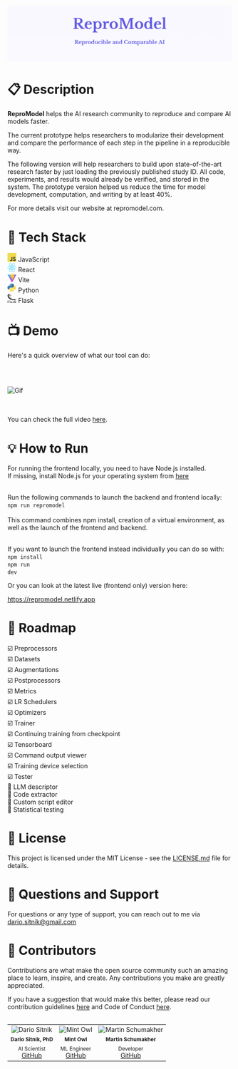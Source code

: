 
![Header Image](/public/readme-files/header-image)


# :clipboard: Description

**ReproModel**  helps the AI research community to reproduce and compare AI models faster.

The current prototype helps researchers to modularize their development and compare the performance of each step in the pipeline in a reproducible way.

The following version will help researchers to build upon state-of-the-art research faster by just loading the previously published study ID. All code, experiments, and results would already be verified, and stored in the system. The prototype version helped us reduce the time for model development, computation, and writing by at least 40%.

For more details visit our website at repromodel.com.


# :wrench: Tech Stack

<img src = "public/javascript.png" alt = "JavaScript Icon" width = "20" height = "20"> JavaScript </br>
<img src = "public/react.png" alt = "React Icon" width = "20" height = "20"> React </br>
<img src = "public/vite.svg" alt = "Vite Icon" width = "20" height = "20"> Vite </br>
<img src = "public/python.png" alt = "Python Icon" width = "20" height = "20"> Python </br>
<img src = "public/flask.svg" alt = "Flask Icon" width = "20" height = "20"> Flask </br>


# :tv: Demo
Here's a quick overview of what our tool can do:

</br></br>

![Gif](/public/readme-files/quick-overview.gif) 

</br> </br>
You can check the full video [here](https://youtu.be/MQHZMEloUps?si=_MIkB7dKsdte1hJM).  


# :bulb: How to Run
For running the frontend locally, you need to have Node.js installed.</br> 
If missing, install Node.js for your operating system from [here](https://nodejs.org)</br></br>

Run the following commands to launch the backend and frontend locally:</br>
<code>npm run repromodel</code></br></br>
This command combines npm install, creation of a virtual environment, as well as the launch of the frontend and backend.</br></br>

If you want to launch the frontend instead individually you can do so with:</br>
<code>npm install</code></br>
<code>npm run dev</code></br>

Or you can look at the latest live (frontend only) version here:</br>

https://repromodel.netlify.app
  

# :calendar: Roadmap
:ballot_box_with_check: Preprocessors</br>
:ballot_box_with_check: Datasets</br>
:ballot_box_with_check: Augmentations</br>
:ballot_box_with_check: Postprocessors</br>
:ballot_box_with_check: Metrics</br>
:ballot_box_with_check: LR Schedulers</br>
:ballot_box_with_check: Optimizers</br>
:ballot_box_with_check: Trainer</br>
:ballot_box_with_check: Continuing training from checkpoint</br>
:ballot_box_with_check: Tensorboard</br>
:ballot_box_with_check: Command output viewer</br>
:ballot_box_with_check: Training device selection</br>
:ballot_box_with_check: Tester</br>
:black_square_button: LLM descriptor</br>
:black_square_button: Code extractor</br>
:black_square_button: Custom script editor</br>
:black_square_button: Statistical testing


# :page_facing_up: License
This project is licensed under the MIT License - see the [LICENSE.md](LICENSE.md) file for details.


# :email: Questions and Support
For questions or any type of support, you can reach out to me via dario.sitnik@gmail.com


# :link: Contributors
Contributions are what make the open source community such an amazing place to learn, inspire, and create. Any contributions you make are greatly appreciated.

If you have a suggestion that would make this better, please read our contribution guidelines [here](Contributing.md) and Code of Conduct [here](CODE_OF_CONDUCT.md).</br></br>
 
<table>
  <tr>
    <td align = "center">
      <img src = "https://avatars.githubusercontent.com/u/13439539" width = "100px" alt = "Dario Sitnik"/><br/>
      <sub><b>Dario Sitnik, PhD</b></sub><br/>
      <sub>AI Scientist</sub><br/>
      <a href="https://github.com/dsitnik">GitHub</a>
    </td>
    <td align = "center">
      <img src = "https://avatars.githubusercontent.com/u/168817578" width = "100px" alt = "Mint Owl"/><br/>
      <sub><b>Mint Owl</b></sub><br/>
      <sub>ML Engineer</sub><br/>
      <a href="https://github.com/mintowltech">GitHub</a>
    </td>
    <td align = "center">
      <img src = "https://avatars.githubusercontent.com/u/168830779" width = "100px" alt = "Martin Schumakher"/><br/>
      <sub><b>Martin Schumakher</b></sub><br/>
      <sub>Developer</sub><br/>
      <a href = "https://github.com/martinschum">GitHub</a>
    </td>
  </tr>
</table>



